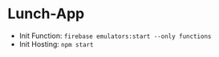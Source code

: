 # Lunch-App

* Init Function: `firebase emulators:start --only functions`
* Init Hosting: `npm start`